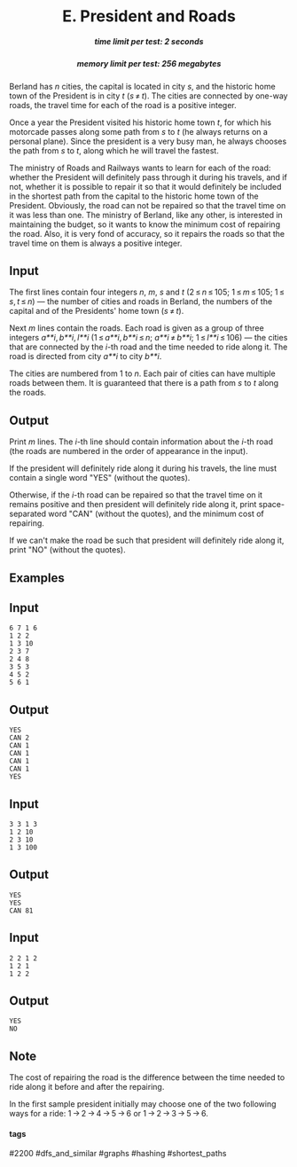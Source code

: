 <h1 style='text-align: center;'> E. President and Roads</h1>

<h5 style='text-align: center;'>time limit per test: 2 seconds</h5>
<h5 style='text-align: center;'>memory limit per test: 256 megabytes</h5>

Berland has *n* cities, the capital is located in city *s*, and the historic home town of the President is in city *t* (*s* ≠ *t*). The cities are connected by one-way roads, the travel time for each of the road is a positive integer.

Once a year the President visited his historic home town *t*, for which his motorcade passes along some path from *s* to *t* (he always returns on a personal plane). Since the president is a very busy man, he always chooses the path from *s* to *t*, along which he will travel the fastest.

The ministry of Roads and Railways wants to learn for each of the road: whether the President will definitely pass through it during his travels, and if not, whether it is possible to repair it so that it would definitely be included in the shortest path from the capital to the historic home town of the President. Obviously, the road can not be repaired so that the travel time on it was less than one. The ministry of Berland, like any other, is interested in maintaining the budget, so it wants to know the minimum cost of repairing the road. Also, it is very fond of accuracy, so it repairs the roads so that the travel time on them is always a positive integer.

## Input

The first lines contain four integers *n*, *m*, *s* and *t* (2 ≤ *n* ≤ 105; 1 ≤ *m* ≤ 105; 1 ≤ *s*, *t* ≤ *n*) — the number of cities and roads in Berland, the numbers of the capital and of the Presidents' home town (*s* ≠ *t*).

Next *m* lines contain the roads. Each road is given as a group of three integers *a**i*, *b**i*, *l**i* (1 ≤ *a**i*, *b**i* ≤ *n*; *a**i* ≠ *b**i*; 1 ≤ *l**i* ≤ 106) — the cities that are connected by the *i*-th road and the time needed to ride along it. The road is directed from city *a**i* to city *b**i*.

The cities are numbered from 1 to *n*. Each pair of cities can have multiple roads between them. It is guaranteed that there is a path from *s* to *t* along the roads.

## Output

Print *m* lines. The *i*-th line should contain information about the *i*-th road (the roads are numbered in the order of appearance in the input).

If the president will definitely ride along it during his travels, the line must contain a single word "YES" (without the quotes).

Otherwise, if the *i*-th road can be repaired so that the travel time on it remains positive and then president will definitely ride along it, print space-separated word "CAN" (without the quotes), and the minimum cost of repairing.

If we can't make the road be such that president will definitely ride along it, print "NO" (without the quotes).

## Examples

## Input


```
6 7 1 6  
1 2 2  
1 3 10  
2 3 7  
2 4 8  
3 5 3  
4 5 2  
5 6 1  

```
## Output


```
YES  
CAN 2  
CAN 1  
CAN 1  
CAN 1  
CAN 1  
YES  

```
## Input


```
3 3 1 3  
1 2 10  
2 3 10  
1 3 100  

```
## Output


```
YES  
YES  
CAN 81  

```
## Input


```
2 2 1 2  
1 2 1  
1 2 2  

```
## Output


```
YES  
NO  

```
## Note

The cost of repairing the road is the difference between the time needed to ride along it before and after the repairing.

In the first sample president initially may choose one of the two following ways for a ride: 1 → 2 → 4 → 5 → 6 or 1 → 2 → 3 → 5 → 6.



#### tags 

#2200 #dfs_and_similar #graphs #hashing #shortest_paths 